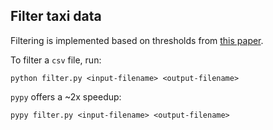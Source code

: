 Filter taxi data
----------------

Filtering is implemented based on thresholds from
[this paper](https://www.dropbox.com/s/deruyszudfqrll0/TRB15DonovanWork.pdf).

To filter a `csv` file, run:

    python filter.py <input-filename> <output-filename>

`pypy` offers a ~2x speedup:

    pypy filter.py <input-filename> <output-filename>
